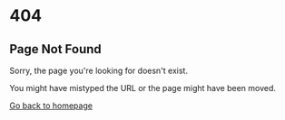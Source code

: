 # 404
## Page Not Found

Sorry, the page you're looking for doesn't exist. 

You might have mistyped the URL or the page might have been moved.

[Go back to homepage](/)
